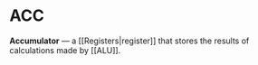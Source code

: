 # ACC
**Accumulator** — a [[Registers|register]] that stores the results of
calculations made by [[ALU]].
